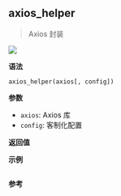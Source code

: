 ## axios_helper

> Axios 封装

![](https://img.shields.io/badge/-Function-blue)

**语法**

`axios_helper(axios[, config])`

**参数**

- `axios`: Axios 库
- `config`: 客制化配置

**返回值**

**示例**

```js

```

**参考**
